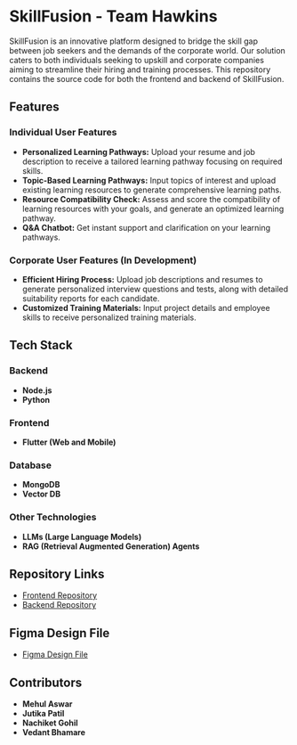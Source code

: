 # SkillFusion - Team Hawkins

SkillFusion is an innovative platform designed to bridge the skill gap between job seekers and the demands of the corporate world. Our solution caters to both individuals seeking to upskill and corporate companies aiming to streamline their hiring and training processes. This repository contains the source code for both the frontend and backend of SkillFusion.

## Features

### Individual User Features
- **Personalized Learning Pathways:** Upload your resume and job description to receive a tailored learning pathway focusing on required skills.
- **Topic-Based Learning Pathways:** Input topics of interest and upload existing learning resources to generate comprehensive learning paths.
- **Resource Compatibility Check:** Assess and score the compatibility of learning resources with your goals, and generate an optimized learning pathway.
- **Q&A Chatbot:** Get instant support and clarification on your learning pathways.

### Corporate User Features (In Development)
- **Efficient Hiring Process:** Upload job descriptions and resumes to generate personalized interview questions and tests, along with detailed suitability reports for each candidate.
- **Customized Training Materials:** Input project details and employee skills to receive personalized training materials.

## Tech Stack

### Backend
- **Node.js**
- **Python**

### Frontend
- **Flutter (Web and Mobile)**

### Database
- **MongoDB**
- **Vector DB**

### Other Technologies
- **LLMs (Large Language Models)**
- **RAG (Retrieval Augmented Generation) Agents**

## Repository Links

- [Frontend Repository](https://github.com/NachiketGohil/skillfusion)
- [Backend Repository](https://github.com/Dark-Knight11/SkillFusion-Backend)

## Figma Design File

- [Figma Design File](https://www.figma.com/file/yourfigmalink)

## Contributors

- **Mehul Aswar**
- **Jutika Patil**
- **Nachiket Gohil**
- **Vedant Bhamare**
